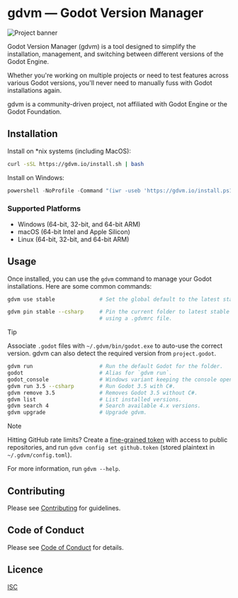 # gdvm — Godot Version Manager

![Project banner](https://gdvm.io/gdvm-github-banner.png)

Godot Version Manager (gdvm) is a tool designed to simplify the installation, management, and switching between different versions of the Godot Engine.

Whether you're working on multiple projects or need to test features across various Godot versions, you'll never need to manually fuss with Godot installations again.

gdvm is a community-driven project, not affiliated with Godot Engine or the Godot Foundation.

## Installation

Install on \*nix systems (including MacOS):

```bash
curl -sSL https://gdvm.io/install.sh | bash
```

Install on Windows:

```powershell
powershell -NoProfile -Command "(iwr -useb 'https://gdvm.io/install.ps1.txt').Content | iex"
```

### Supported Platforms

- Windows (64-bit, 32-bit, and 64-bit ARM)
- macOS (64-bit Intel and Apple Silicon)
- Linux (64-bit, 32-bit, and 64-bit ARM)

## Usage

Once installed, you can use the `gdvm` command to manage your Godot installations. Here are some common commands:

```bash
gdvm use stable              # Set the global default to the latest stable.

gdvm pin stable --csharp     # Pin the current folder to latest stable with C#,
                             # using a .gdvmrc file.
```

> [!TIP]
> Associate `.godot` files with `~/.gdvm/bin/godot.exe` to auto-use the correct version. gdvm can also detect the required version from `project.godot`.

```bash
gdvm run                     # Run the default Godot for the folder.
godot                        # Alias for `gdvm run`.
godot_console                # Windows variant keeping the console open.
gdvm run 3.5 --csharp        # Run Godot 3.5 with C#.
gdvm remove 3.5              # Removes Godot 3.5 without C#.
gdvm list                    # List installed versions.
gdvm search 4                # Search available 4.x versions.
gdvm upgrade                 # Upgrade gdvm.
```

> [!NOTE]
> Hitting GitHub rate limits? Create a [fine-grained token](https://github.com/settings/personal-access-tokens/new) with access to public repositories, and run `gdvm config set github.token` (stored plaintext in `~/.gdvm/config.toml`).

For more information, run `gdvm --help`.

## Contributing

Please see [Contributing](CONTRIBUTING.md) for guidelines.

## Code of Conduct

Please see [Code of Conduct](CODE_OF_CONDUCT.md) for details.

## Licence

[ISC](LICENCE)
